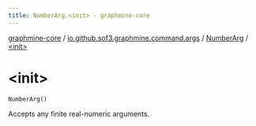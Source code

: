 ```yaml
---
title: NumberArg.<init> - graphmine-core
---
```


[graphmine-core](../../index.html) / [io.github.sof3.graphmine.command.args](../index.html) / [NumberArg](index.html) / [&lt;init&gt;](./-init-.html)

# &lt;init&gt;

`NumberArg()`

Accepts any finite real-numeric arguments.

